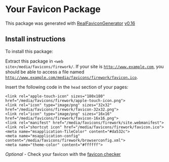 # Your Favicon Package

This package was generated with [RealFaviconGenerator](https://realfavicongenerator.net/) [v0.16](https://realfavicongenerator.net/change_log#v0.16)

## Install instructions

To install this package:

Extract this package in <code>&lt;web site&gt;/media/favicons/firework/</code>. If your site is <code>http://www.example.com</code>, you should be able to access a file named <code>http://www.example.com/media/favicons/firework/favicon.ico</code>.

Insert the following code in the `head` section of your pages:

    <link rel="apple-touch-icon" sizes="180x180" href="/media/favicons/firework/apple-touch-icon.png">
    <link rel="icon" type="image/png" sizes="32x32" href="/media/favicons/firework/favicon-32x32.png">
    <link rel="icon" type="image/png" sizes="16x16" href="/media/favicons/firework/favicon-16x16.png">
    <link rel="manifest" href="/media/favicons/firework/site.webmanifest">
    <link rel="shortcut icon" href="/media/favicons/firework/favicon.ico">
    <meta name="msapplication-TileColor" content="#da532c">
    <meta name="msapplication-config" content="/media/favicons/firework/browserconfig.xml">
    <meta name="theme-color" content="#ffffff">

*Optional* - Check your favicon with the [favicon checker](https://realfavicongenerator.net/favicon_checker)